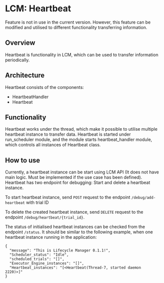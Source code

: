 # LCM: Heartbeat

Feature is not in use in the current version.
However, this feature can be modified and utilised to different functionality transferring information.

## Overview

Heartbeat is functionality in LCM, which can be used to transfer information periodically.

## Architecture

Heartbeat consists of the components:

- HeartbeatHandler
- Heartbeat


## Functionality

Heartbeat works under the thread, which make it possible to utilise multiple heartbeat instance to transfer data.
Heartbeat is started under run_scheduler module, and the module starts heartbeat_handler module,
which controls all instances of Heartbeat class.


## How to use

Currently, a heartbeat instance can be start using LCM API (It does not have main logic. Must be implemented if the use
case has been defined). Heartbeat has two endpoint for debugging: Start and delete a heartbeat instance.

To start heartbeat instance, send ``POST`` request to the endpoint ``/debug/add-heartbeat`` with  trial ID

To delete the created heartbeat instance, send ``DELETE`` request to the endpoint ``/debug/heartbeat/{trial_id}``.

The status of initialised heartbeat instances can be checked from the endpoint ```/status```.
It should be similar to the following example, when one heartbeat instance running in the application:

```
{
  "message": "This is Lifecycle Manager 0.1.1!",
  "Scheduler_status": "Idle",
  "scheduled_trials": "[]",
  "Executor_Engine_instances": "[]",
  "Heartbeat_instances": "[<Heartbeat(Thread-7, started daemon 2220)>]"
}
```